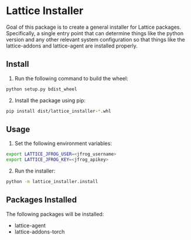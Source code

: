 # Lattice Installer

Goal of this package is to create a general installer for Lattice packages.
Specifically, a single entry point that can determine things like the python
version and any other relevant system configuration so that things like
the lattice-addons and lattice-agent are installed properly.

## Install

1. Run the following command to build the wheel:

```bash
python setup.py bdist_wheel
```

2. Install the package using pip:

```bash
pip install dist/lattice_installer-*.whl
```

## Usage

1. Set the following environment variables:

```bash
export LATTICE_JFROG_USER=<jfrog_username>
export LATTICE_JFROG_KEY=<jfrog_apikey>
```

2. Run the installer:

```bash
python -m lattice_installer.install
```

## Packages Installed

The following packages will be installed:
- lattice-agent
- lattice-addons-torch